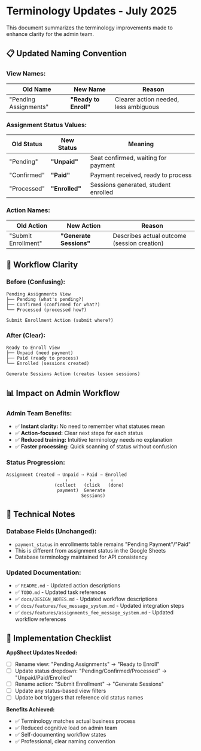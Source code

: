 # Terminology Updates - July 2025

This document summarizes the terminology improvements made to enhance clarity for the admin team.

## 📋 **Updated Naming Convention**

### **View Names:**
| Old Name | New Name | Reason |
|----------|----------|--------|
| "Pending Assignments" | **"Ready to Enroll"** | Clearer action needed, less ambiguous |

### **Assignment Status Values:**
| Old Status | New Status | Meaning |
|------------|-------------|---------|
| "Pending" | **"Unpaid"** | Seat confirmed, waiting for payment |
| "Confirmed" | **"Paid"** | Payment received, ready to process |
| "Processed" | **"Enrolled"** | Sessions generated, student enrolled |

### **Action Names:**
| Old Action | New Action | Reason |
|------------|-------------|--------|
| "Submit Enrollment" | **"Generate Sessions"** | Describes actual outcome (session creation) |

## 🔄 **Workflow Clarity**

### **Before (Confusing):**
```
Pending Assignments View
├── Pending (what's pending?)
├── Confirmed (confirmed for what?)
└── Processed (processed how?)

Submit Enrollment Action (submit where?)
```

### **After (Clear):**
```
Ready to Enroll View  
├── Unpaid (need payment)
├── Paid (ready to process)
└── Enrolled (sessions created)

Generate Sessions Action (creates lesson sessions)
```

## 📊 **Impact on Admin Workflow**

### **Admin Team Benefits:**
- ✅ **Instant clarity:** No need to remember what statuses mean
- ✅ **Action-focused:** Clear next steps for each status
- ✅ **Reduced training:** Intuitive terminology needs no explanation
- ✅ **Faster processing:** Quick scanning of status without confusion

### **Status Progression:**
```
Assignment Created → Unpaid → Paid → Enrolled
                      ↓        ↓       ↓
                  (collect   (click   (done)
                   payment)  Generate
                            Sessions)
```

## 📝 **Technical Notes**

### **Database Fields (Unchanged):**
- `payment_status` in enrollments table remains "Pending Payment"/"Paid"
- This is different from assignment status in the Google Sheets
- Database terminology maintained for API consistency

### **Updated Documentation:**
- ✅ `README.md` - Updated action descriptions
- ✅ `TODO.md` - Updated task references  
- ✅ `docs/DESIGN_NOTES.md` - Updated workflow descriptions
- ✅ `docs/features/fee_message_system.md` - Updated integration steps
- ✅ `docs/features/assignments_fee_message_system.md` - Updated workflow references

## 🎯 **Implementation Checklist**

**AppSheet Updates Needed:**
- [ ] Rename view: "Pending Assignments" → "Ready to Enroll"
- [ ] Update status dropdown: "Pending/Confirmed/Processed" → "Unpaid/Paid/Enrolled" 
- [ ] Rename action: "Submit Enrollment" → "Generate Sessions"
- [ ] Update any status-based view filters
- [ ] Update bot triggers that reference old status names

**Benefits Achieved:**
- ✅ Terminology matches actual business process
- ✅ Reduced cognitive load on admin team
- ✅ Self-documenting workflow states
- ✅ Professional, clear naming convention
